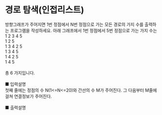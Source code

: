 # 경로 탐색(인접리스트)
방향그래프가 주어지면 1번 정점에서 N번 정점으로 가는 모든 경로의 가지 수를 출력하는 프로그램을 작성하세요. 아래 그래프에서 1번 정점에서 5번 정점으로 가는 가지 수는<br>
1 2 3 4 5<br>
1 2 5<br>
1 3 4 2 5<br>
1 3 4 5<br>
1 4 2 5<br>
1 4 5<br>
<br>
총 6 가지입니다.<br>
<br>
■ 입력설명<br>
첫째 줄에는 정점의 수 N(1<=N<=20)와 간선의 수 M가 주어진다. 그 다음부터 M줄에 걸쳐 연결정보가 주어진다.<br>
<br>
■ 출력설명<br>
